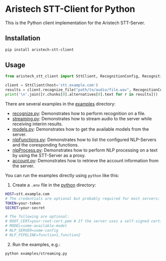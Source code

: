 # Aristech STT-Client for Python

This is the Python client implementation for the Aristech STT-Server.

## Installation

```bash
pip install aristech-stt-client
```

## Usage

```python
from aristech_stt_client import SttClient, RecognitionConfig, RecognitionSpec

client = SttClient(host='stt.example.com')
results = client.recognize_file("path/to/audio/file.wav", RecognitionConfig(specification=RecognitionSpec(model="some-model")))
print('\n'.join([r.chunks[0].alternatives[0].text for r in results]))
```

There are several examples in the [examples](.) directory:

- [recognize.py](examples/recognize.py): Demonstrates how to perform recognition on a file.
- [streaming.py](examples/streaming.py): Demonstrates how to stream audio to the server while receiving interim results.
- [models.py](examples/models.py): Demonstrates how to get the available models from the server.
- [nlpFunctions.py](examples/nlpFunctions.py): Demonstrates how to list the configured NLP-Servers and the coresponding functions.
- [nlpProcess.py](examples/nlpProcess.py): Demonstrates how to perform NLP processing on a text by using the STT-Server as a proxy.
- [account.py](examples/account.py): Demonstrates how to retrieve the account information from the server.

You can run the examples directly using `python` like this:

1. Create a `.env` file in the [python](.) directory:

```sh
HOST=stt.example.com
# The credentials are optional but probably required for most servers:
TOKEN=your-token
SECRET=your-secret

# The following are optional:
# ROOT_CERT=your-root-cert.pem # If the server uses a self-signed certificate
# MODEL=some-available-model
# NLP_SERVER=some-config
# NLP_PIPELINE=function1,function2
```

2. Run the examples, e.g.:

```sh
python examples/streaming.py
```
